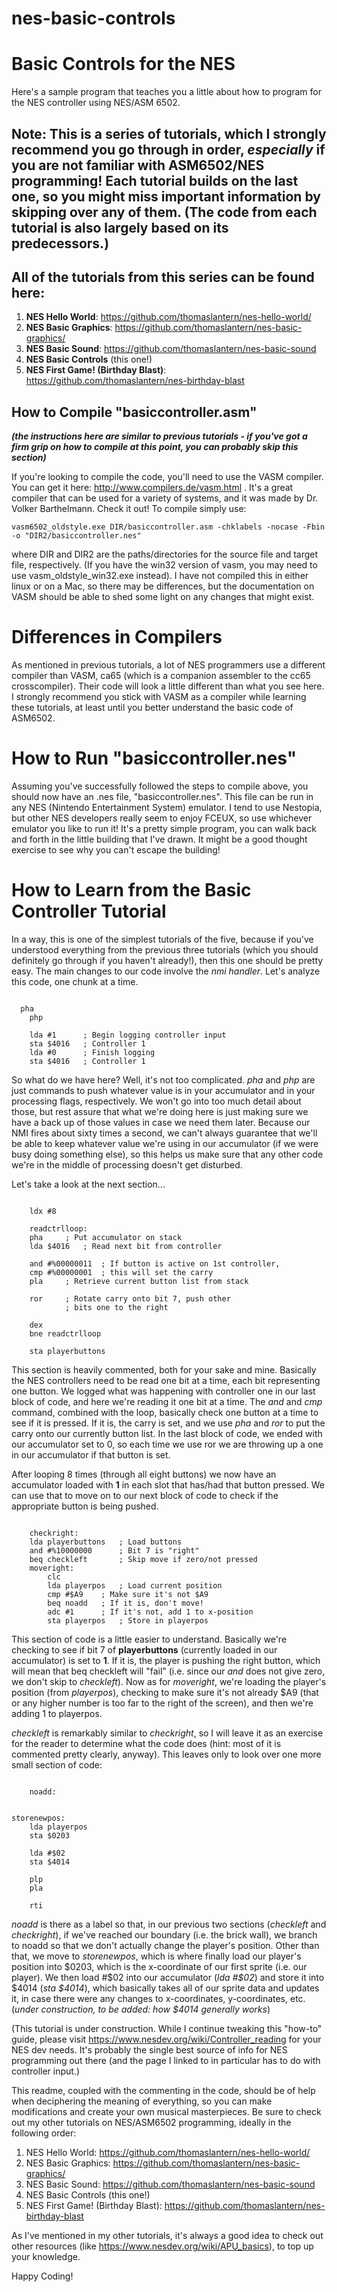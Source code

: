 # nes-basic-controls

# Basic Controls for the NES

Here's a sample program that teaches you a little about how to program for the NES controller using NES/ASM 6502.

## Note: This is a series of tutorials, which I strongly recommend you go through in order, _especially_ if you are not familiar with ASM6502/NES programming! Each tutorial builds on the last one, so you might miss important information by skipping over any of them. (The code from each tutorial is also largely based on its predecessors.) 

## All of the tutorials from this series can be found here:

1) **NES Hello World**: https://github.com/thomaslantern/nes-hello-world/
2) **NES Basic Graphics**: https://github.com/thomaslantern/nes-basic-graphics/
3) **NES Basic Sound**: https://github.com/thomaslantern/nes-basic-sound
4) **NES Basic Controls** (this one!)
5) **NES First Game! (Birthday Blast)**: https://github.com/thomaslantern/nes-birthday-blast

## How to Compile "basiccontroller.asm"
**_(the instructions here are similar to previous tutorials - if you've got a firm grip on how to compile at this point, you can probably skip this section)_**

If you're looking to compile the code, you'll need to use the VASM compiler. You can get it here: http://www.compilers.de/vasm.html . It's a great compiler that can be used for a variety of systems, and it was made by Dr. Volker Barthelmann. Check it out! To compile simply use: 
<p><code>vasm6502_oldstyle.exe DIR/basiccontroller.asm -chklabels -nocase -Fbin -o "DIR2/basiccontroller.nes"</code></p> where DIR and DIR2 are the paths/directories for the source file and target file, respectively. (If you have the win32 version of vasm, you may need to use vasm_oldstyle_win32.exe instead). I have not compiled this in either linux or on a Mac, so there may be differences, but the documentation on VASM should be able to shed some light on any changes that might exist.

<h1>Differences in Compilers</h1>
As mentioned in previous tutorials, a lot of NES programmers use a different compiler than VASM, ca65 (which is a companion assembler to the cc65 crosscompiler). Their code will look a little different than what you see here. I strongly recommend you stick with VASM as a compiler while learning these tutorials, at least until you better understand the basic code of ASM6502.

<h1>How to Run "basiccontroller.nes"</h1>
Assuming you've successfully followed the steps to compile above, you should now have an .nes file, "basiccontroller.nes". This file can be run in any NES (Nintendo Entertainment System) emulator. I tend to use Nestopia, but other NES developers really seem to enjoy FCEUX, so use whichever emulator you like to run it! It's a pretty simple program, you can walk back and forth in the little building that I've drawn. It might be a good thought exercise to see why you can't escape the building!

# How to Learn from the Basic Controller Tutorial

In a way, this is one of the simplest tutorials of the five, because if you've understood everything from the previous three tutorials (which you should definitely go through if you haven't already!), then this one should be pretty easy. The main changes to our code involve the _nmi handler_. Let's analyze this code, one chunk at a time.

<pre><code>
  pha 
	php

	lda #1		; Begin logging controller input
	sta $4016	; Controller 1
	lda #0		; Finish logging
	sta $4016	; Controller 1
</code></pre>
So what do we have here? Well, it's not too complicated. _pha_ and _php_ are just commands to push whatever value is in your accumulator and in your processing flags, respectively. We won't go into too much detail about those, but rest assure that what we're doing here is just making sure we have a back up of those values in case we need them later. Because our NMI fires about sixty times a second, we can't always guarantee that we'll be able to keep whatever value we're using in our accumulator (if we were busy doing something else), so this helps us make sure that any other code we're in the middle of processing doesn't get disturbed.

Let's take a look at the next section...
<pre><code>
	ldx #8
	
	readctrlloop:
	pha		; Put accumulator on stack
	lda $4016	; Read next bit from controller

	and #%00000011	; If button is active on 1st controller,
	cmp #%00000001	; this will set the carry
	pla		; Retrieve current button list from stack

	ror		; Rotate carry onto bit 7, push other
			; bits one to the right

	dex		
	bne readctrlloop
	
	sta playerbuttons
</code></pre>

This section is heavily commented, both for your sake and mine. Basically the NES controllers need to be read one bit at a time, each bit representing one button. We logged what was happening with controller one in our last block of code, and here we're reading it one bit at a time. The _and_ and _cmp_ command, combined with the loop, basically check one button at a time to see if it is pressed. If it is, the carry is set, and we use _pha_ and _ror_ to put the carry onto our currently button list. In the last block of code, we ended with our accumulator set to 0, so each time we use ror we are throwing up a one in our accumulator if that button is set.

After looping 8 times (through all eight buttons) we now have an accumulator loaded with **1** in each slot that has/had that button pressed. We can use that to move on to our next block of code to check if the appropriate button is being pushed.

<pre><code>
	checkright:
	lda playerbuttons	; Load buttons
	and #%10000000		; Bit 7 is "right"
	beq checkleft		; Skip move if zero/not pressed
	moveright:
		clc
		lda playerpos	; Load current position
		cmp #$A9	; Make sure it's not $A9
		beq noadd	; If it is, don't move!
		adc #1		; If it's not, add 1 to x-position
		sta playerpos	; Store in playerpos
</code></pre>

This section of code is a little easier to understand. Basically we're checking to see if bit 7 of **playerbuttons** (currently loaded in our accumulator) is set to **1**. If it is, the player is pushing the right button, which will mean that beq checkleft will "fail" (i.e. since our _and_ does not give zero, we don't skip to _checkleft_). Now as for _moveright_, we're loading the player's position (from _playerpos_), checking to make sure it's not already $A9 (that or any higher number is too far to the right of the screen), and then we're adding 1 to playerpos.

_checkleft_ is remarkably similar to _checkright_, so I will leave it as an exercise for the reader to determine what the code does (hint: most of it is commented pretty clearly, anyway). This leaves only to look over one more small section of code:
<pre><code>
	noadd:
	
	
storenewpos:
	lda playerpos
	sta $0203 

	lda #$02
	sta $4014

	plp
	pla

	rti
</code></pre>
_noadd_ is there as a label so that, in our previous two sections (_checkleft_ and _checkright_), if we've reached our boundary (i.e. the brick wall), we branch to noadd so that we don't actually change the player's position. Other than that, we move to _storenewpos_, which is where finally load our player's position into $0203, which is the x-coordinate of our first sprite (i.e. our player). We then load #$02 into our accumulator (_lda #$02_) and store it into $4014 (_sta $4014_), which basically takes all of our sprite data and updates it, in case there were any changes to x-coordinates, y-coordinates, etc.
(_under construction, to be added: how $4014 generally works_)

(This tutorial is under construction. While I continue tweaking this "how-to" guide, please visit https://www.nesdev.org/wiki/Controller_reading for your NES dev needs. It's probably the single best source of info for NES programming out there (and the page I linked to in particular has to do with controller input.)

This readme, coupled with the commenting in the code, should be of help when deciphering the meaning of everything, so you can make modifications and create your own musical masterpieces. Be sure to check out my other tutorials on NES/ASM6502 programming, ideally in the following order:
1) NES Hello World: https://github.com/thomaslantern/nes-hello-world/
2) NES Basic Graphics: https://github.com/thomaslantern/nes-basic-graphics/
3) NES Basic Sound: https://github.com/thomaslantern/nes-basic-sound
4) NES Basic Controls (this one!)
5) NES First Game! (Birthday Blast): https://github.com/thomaslantern/nes-birthday-blast

As I've mentioned in my other tutorials, it's always a good idea to check out other resources (like https://www.nesdev.org/wiki/APU_basics), to top up your knowledge.

Happy Coding!

